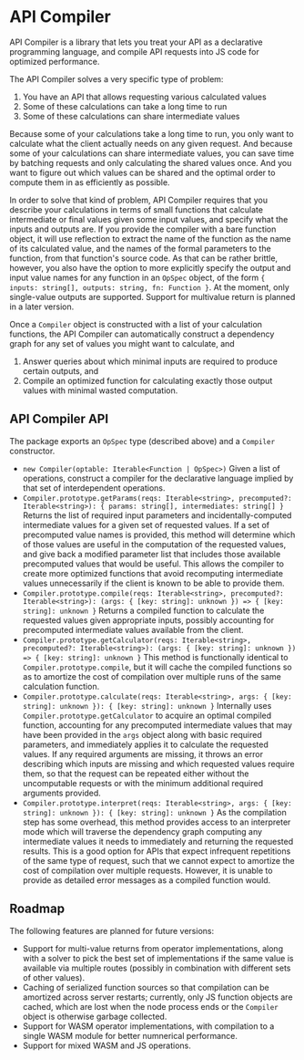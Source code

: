 API Compiler
============

API Compiler is a library that lets you treat your API as a declarative programming language, and compile API requests into JS code for optimized performance.

The API Compiler solves a very specific type of problem:

1. You have an API that allows requesting various calculated values
2. Some of these calculations can take a long time to run
3. Some of these calculations can share intermediate values

Because some of your calculations take a long time to run, you only want to calculate what the client actually needs on any given request. And because some of your calculations can share intermediate values, you can save time by batching requests and only calculating the shared values once. And you want to figure out which values can be shared and the optimal order to compute them in as efficiently as possible.

In order to solve that kind of problem, API Compiler requires that you describe your calculations in terms of small functions that calculate intermediate or final values given some input values, and specify what the inputs and outputs are. If you provide the compiler with a bare function object, it will use reflection to extract the name of the function as the name of its calculated value, and the names of the formal parameters to the function, from that function's source code. As that can be rather brittle, however, you also have the option to more explicitly specify the output and input value names for any function in an `OpSpec` object, of the form `{ inputs: string[], outputs: string, fn: Function }`. At the moment, only single-value outputs are supported. Support for multivalue return is planned in a later version.

Once a `Compiler` object is constructed with a list of your calculation functions, the API Compiler can automatically construct a dependency graph for any set of values you might want to calculate, and

1. Answer queries about which minimal inputs are required to produce certain outputs, and
2. Compile an optimized function for calculating exactly those output values with minimal wasted computation.

API Compiler API
----------------

The package exports an `OpSpec` type (described above) and a `Compiler` constructor.

* `new Compiler(optable: Iterable<Function | OpSpec>)` Given a list of operations, construct a compiler for the declarative language implied by that set of interdependent operations.
* `Compiler.prototype.getParams(reqs: Iterable<string>, precomputed?: Iterable<string>): { params: string[], intermediates: string[] }` Returns the list of required input parameters and incidentally-computed intermediate values for a given set of requested values. If a set of precomputed value names is provided, this method will determine which of those values are useful in the computation of the requested values, and give back a modified parameter list that includes those available precomputed values that would be useful. This allows the compiler to create more optimized functions that avoid recomputing intermediate values unnecessarily if the client is known to be able to provide them.
* `Compiler.prototype.compile(reqs: Iterable<string>, precomputed?: Iterable<string>): (args: { [key: string]: unknown }) => { [key: string]: unknown }` Returns a compiled function to calculate the requested values given appropriate inputs, possibly accounting for precomputed intermediate values available from the client.
* `Compiler.prototype.getCalculator(reqs: Iterable<string>, precomputed?: Iterable<string>): (args: { [key: string]: unknown }) => { [key: string]: unknown }` This method is functionally identical to `Compiler.prototype.compile`, but it will cache the compiled functions so as to amortize the cost of compilation over multiple runs of the same calculation function.
* `Compiler.prototype.calculate(reqs: Iterable<string>, args: { [key: string]: unknown }): { [key: string]: unknown }` Internally uses `Compiler.prototype.getCalculator` to acquire an optimal compiled function, accounting for any precomputed intermediate values that may have been provided in the `args` object along with basic required parameters, and immediately applies it to calculate the requested values. If any required arguments are missing, it throws an error describing which inputs are missing and which requested values require them, so that the request can be repeated either without the uncomputable requests or with the minimum additional required arguments provided.
* `Compiler.prototype.interpret(reqs: Iterable<string>, args: { [key: string]: unknown }): { [key: string]: unknown }` As the compilation step has some overhead, this method provides access to an interpreter mode which will traverse the dependency graph computing any intermediate values it needs to immediately and returning the requested results. This is a good option for APIs that expect infrequent repetitions of the same type of request, such that we cannot expect to amortize the cost of compilation over multiple requests. However, it is unable to provide as detailed error messages as a compiled function would.

Roadmap
-------

The following features are planned for future versions:

* Support for multi-value returns from operator implementations, along with a solver to pick the best set of implementations if the same value is available via multiple routes (possibly in combination with different sets of other values).
* Caching of serialized function sources so that compilation can be amortized across server restarts; currently, only JS function objects are cached, which are lost when the node process ends or the `Compiler` object is otherwise garbage collected.
* Support for WASM operator implementations, with compilation to a single WASM module for better numnerical performance.
* Support for mixed WASM and JS operations.